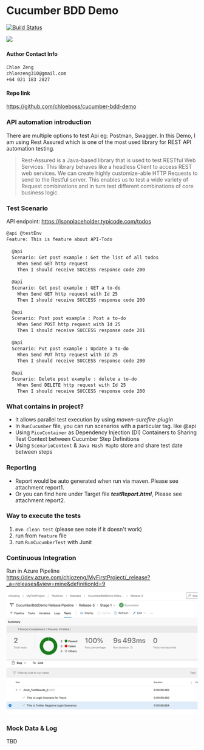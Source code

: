 # Cucumber BDD Demo

[![Build Status](https://dev.azure.com/chlozeng/MyFirstProject/_apis/build/status/chloeboss.cucumber-bdd-demo?branchName=master)](https://dev.azure.com/chlozeng/MyFirstProject/_build/latest?definitionId=11&branchName=master)

<img src="https://vsrm.dev.azure.com/chlozeng/_apis/public/Release/badge/d03ef986-5372-4396-a097-e68e1d803625/14/14"/>

#### Author Contact Info
```
Chloe Zeng
chloezeng310@gmail.com
+64 021 183 2827
```
#### Repo link
https://github.com/chloeboss/cucumber-bdd-demo

### API automation introduction
There are multiple options to test Api eg: Postman, Swagger. In this Demo, I am using Rest Assured which is one of the most used library for REST API automation testing.

> Rest-Assured is a Java-based library that is used to test RESTful Web Services. This library behaves like a headless Client to access REST web services. We can create highly customize-able HTTP Requests to send to the Restful server. This enables us to test a wide variety of Request combinations and in turn test different combinations of core business logic.

### Test Scenario

API endpoint: https://jsonplaceholder.typicode.com/todos
```Gherkin 
@api @testEnv
Feature: This is feature about API-Todo

  @api
  Scenario: Get post example : Get the list of all todos
    When Send GET http request
    Then I should receive SUCCESS response code 200

  @api
  Scenario: Get post example : GET a to-do
    When Send GET http request with Id 25
    Then I should receive SUCCESS response code 200

  @api
  Scenario: Post post example : Post a to-do
    When Send POST http request with Id 25
    Then I should receive SUCCESS response code 201

  @api
  Scenario: Put post example : Update a to-do
    When Send PUT http request with Id 25
    Then I should receive SUCCESS response code 200

  @api
  Scenario: Delete post example : delete a to-do
    When Send DELETE http request with Id 25
    Then I should receive SUCCESS response code 200

```
### What contains in project?
* It allows parallel test execution by using _maven-surefire-plugin_
* In `RunCucumber` file, you can run scenarios with a particular tag. like @api
* Using `PicoContainer` as Dependency Injection (DI) Containers to Sharing Test Context between Cucumber Step Definitions
* Using `ScenarioContext` & `Java Hash Map`to store and share test date between steps

### Reporting
* Report would be auto generated when run via maven. Please see attachment report1.
* Or you can find here under Target file _**testReport.html**_, Please see attachment report2.


### Way to execute the tests
1. `mvn clean test` (please see note if it doesn't work)
2. run from `feature` file
3. run `RunCucumberTest` with Junit


### Continuous Integration
Run in Azure Pipeline
https://dev.azure.com/chlozeng/MyFirstProject/_release?_a=releases&view=mine&definitionId=9

<img src="images/cucumberBdddemoAzure.png" alt="cucumberBdddemoAzure" width="700"/>

### Mock Data & Log
TBD









